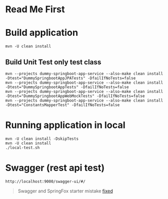# Read Me First

# Build application

```shell
mvn -U clean install
```

## Build Unit Test only test class

```shell
mvn --projects dummy-springboot-app-service --also-make clean install -Dtest="DummySpringbootAppJPATests" -DfailIfNoTests=false
mvn --projects dummy-springboot-app-service --also-make clean install -Dtest="DummySpringbootAppTests" -DfailIfNoTests=false
mvn --projects dummy-springboot-app-service --also-make clean install -Dtest="DummySpringbootAppWebMockTests" -DfailIfNoTests=false
mvn --projects dummy-springboot-app-service --also-make clean install -Dtest="ConstantsMapperTest" -DfailIfNoTests=false
```

# Running application in local

```shell
mvn -U clean install -DskipTests
mvn -U clean install
./local-test.sh
```

# Swagger (rest api test)

```http request
http://localhost:9000/swagger-ui/#/
```
> Swagger and SpringFox starter mistake [fixed][springfoxFixed]

[springfoxFixed]: <https://forum.huawei.com/enterprise/en/springboot-is-updated-to-2-6-7-startup-error-failed-to-start-bean-documentationpluginsbootstrapper/thread/1002077-893>
